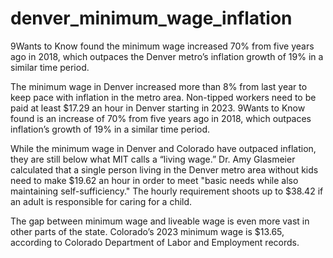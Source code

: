 # denver_minimum_wage_inflation
9Wants to Know found the minimum wage increased 70% from five years ago in 2018, which outpaces the Denver metro’s inflation growth of 19% in a similar time period.

The minimum wage in Denver increased more than 8% from last year to keep pace with inflation in the metro area. Non-tipped workers need to be paid at least $17.29 an hour in Denver starting in 2023. 9Wants to Know found is an increase of 70% from five years ago in 2018, which outpaces inflation’s growth of 19% in a similar time period.

While the minimum wage in Denver and Colorado have outpaced inflation, they are still below what MIT calls a “living wage.” Dr. Amy Glasmeier calculated that a single person living in the Denver metro area without kids need to make $19.62 an hour in order to meet "basic needs while also maintaining self-sufficiency." The hourly requirement shoots up to $38.42 if an adult is responsible for caring for a child. 

The gap between minimum wage and liveable wage is even more vast in other parts of the state. Colorado’s 2023 minimum wage is $13.65, according to Colorado Department of Labor and Employment records.
